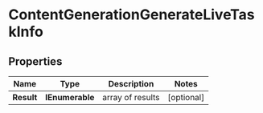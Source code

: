 # ContentGenerationGenerateLiveTaskInfo


## Properties

| Name | Type | Description | Notes |
|------------ | ------------- | ------------- | -------------|
**Result** | **IEnumerable<ContentGenerationGenerateLiveResultInfo>** | array of results |[optional]|